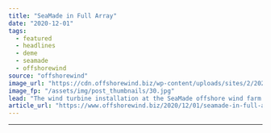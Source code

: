 ```yaml
---
title: "SeaMade in Full Array"
date: "2020-12-01"
tags: 
  - featured
  - headlines
  - deme
  - seamade
  - offshorewind
source: "offshorewind"
image_url: "https://cdn.offshorewind.biz/wp-content/uploads/sites/2/2020/12/01105002/DEME_SeaMade.jpg"
image_fp: "/assets/img/post_thumbnails/30.jpg"
lead: "The wind turbine installation at the SeaMade offshore wind farm was completed on 30"
article_url: "https://www.offshorewind.biz/2020/12/01/seamade-in-full-array/"
---
```


---
